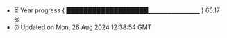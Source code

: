 - ⏳ Year progress { ███████████████████▁▁▁▁▁▁▁▁▁▁▁ } 65.17 %
- ⏰ Updated on Mon, 26 Aug 2024 12:38:54 GMT

